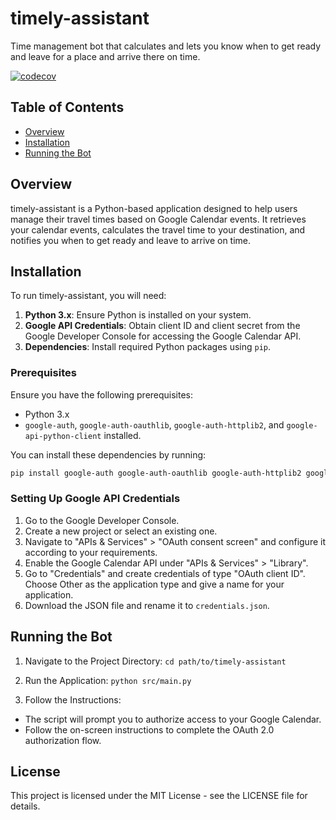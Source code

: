 # timely-assistant

Time management bot that calculates and lets you know when to get ready and leave for a place and arrive there on time.

[![codecov](https://codecov.io/gh/Octothorpe-B/timely-assistant/graph/badge.svg?token=2YUXJFCAKZ)](https://codecov.io/gh/Octothorpe-B/timely-assistant)

## Table of Contents

- [Overview](#overview)
- [Installation](#installation)
- [Running the Bot](#running-the-bot)

## Overview

timely-assistant is a Python-based application designed to help users manage their travel times based on Google Calendar events. It retrieves your calendar events, calculates the travel time to your destination, and notifies you when to get ready and leave to arrive on time.

## Installation

To run timely-assistant, you will need:

1. **Python 3.x**: Ensure Python is installed on your system.
2. **Google API Credentials**: Obtain client ID and client secret from the Google Developer Console for accessing the Google Calendar API.
3. **Dependencies**: Install required Python packages using `pip`.

### Prerequisites

Ensure you have the following prerequisites:

- Python 3.x
- `google-auth`, `google-auth-oauthlib`, `google-auth-httplib2`, and `google-api-python-client` installed.

You can install these dependencies by running:

```sh
pip install google-auth google-auth-oauthlib google-auth-httplib2 google-api-python-client
```

### Setting Up Google API Credentials

1. Go to the Google Developer Console.
2. Create a new project or select an existing one.
3. Navigate to "APIs & Services" > "OAuth consent screen" and configure it according to your requirements.
4. Enable the Google Calendar API under "APIs & Services" > "Library".
5. Go to "Credentials" and create credentials of type "OAuth client ID". Choose Other as the application type and give a name for your application.
6. Download the JSON file and rename it to `credentials.json`.

## Running the Bot

1. Navigate to the Project Directory:
`cd path/to/timely-assistant`

2. Run the Application:
`python src/main.py`

3. Follow the Instructions:

- The script will prompt you to authorize access to your Google Calendar.
- Follow the on-screen instructions to complete the OAuth 2.0 authorization flow.

## License

This project is licensed under the MIT License - see the LICENSE file for details.
